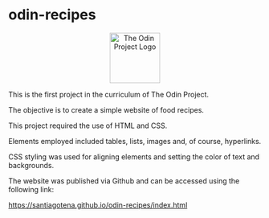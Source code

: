 # odin-recipes

<p align="center">
<img src="https://www.theodinproject.com/mstile-310x310.png" alt="The Odin Project Logo" width="100" height="100">
</p>

This is the first project in the curriculum of The Odin Project.

The objective is to create a simple website of food recipes.

This project required the use of HTML and CSS.

Elements employed included tables, lists, images and, of course, hyperlinks.

CSS styling was used for aligning elements and setting the color of text and backgrounds.

The website was published via Github and can be accessed using the following link:

https://santiagotena.github.io/odin-recipes/index.html

